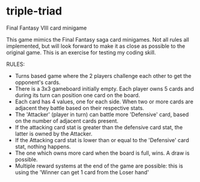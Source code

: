 # triple-triad
Final Fantasy VIII card minigame

This game mimics the Final Fantasy saga card minigames. Not all rules all implemented, but will look forward to make it as close as possible to the original game.
This is an exercise for testing my coding skill.

RULES:
- Turns based game where the 2 players challenge each other to get the opponent's cards.
- There is a 3x3 gameboard initially empty. Each player owns 5 cards and during its turn can position one card on the board.
- Each card has 4 values, one for each side. When two or more cards are adjacent they battle based on their respective stats.
- The 'Attacker' (player in turn) can battle more 'Defensive' card, based on the number of adjacent cards present.
- If the attacking card stat is greater than the defensive card stat, the latter is owned by the Attacker.
- If the Attacking card stat is lower than or equal to the 'Defensive' card stat, nothing happens.
- The one which owns more card when the board is full, wins. A draw is possible. 
- Multiple reward systems at the end of the game are possible: this is using the 'Winner can get 1 card from the Loser hand'
